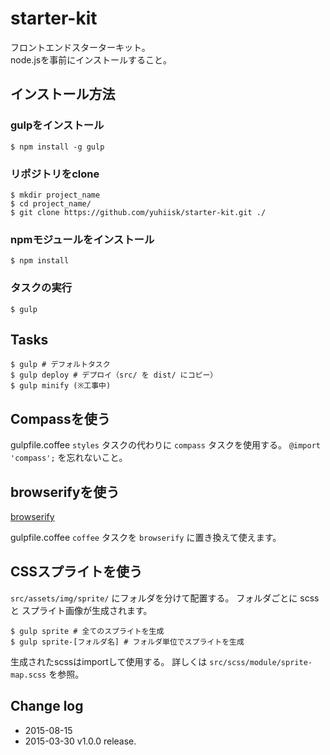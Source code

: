 starter-kit
=======

フロントエンドスターターキット。  
node.jsを事前にインストールすること。

## インストール方法

### gulpをインストール
```
$ npm install -g gulp
```

### リポジトリをclone
```
$ mkdir project_name
$ cd project_name/
$ git clone https://github.com/yuhiisk/starter-kit.git ./
```

### npmモジュールをインストール
```
$ npm install
```

### タスクの実行
```
$ gulp
```

## Tasks
```
$ gulp # デフォルトタスク
$ gulp deploy # デプロイ（src/ を dist/ にコピー）
$ gulp minify (※工事中)
```

## Compassを使う

gulpfile.coffee
`styles` タスクの代わりに `compass` タスクを使用する。
`@import 'compass';` を忘れないこと。

## browserifyを使う

[browserify](http://browserify.org/)

gulpfile.coffee
`coffee` タスクを `browserify` に置き換えて使えます。

## CSSスプライトを使う

`src/assets/img/sprite/` にフォルダを分けて配置する。
フォルダごとに scss と スプライト画像が生成されます。

```
$ gulp sprite # 全てのスプライトを生成
$ gulp sprite-[フォルダ名] # フォルダ単位でスプライトを生成
```

生成されたscssはimportして使用する。
詳しくは `src/scss/module/sprite-map.scss` を参照。

## Change log

- 2015-08-15 
- 2015-03-30 v1.0.0 release.
